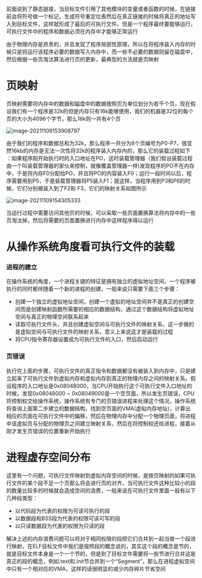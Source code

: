 前面说到了静态链接，当目标文件引用了其他模块的变量或者函数的时候，在链接前会将符号做一个标记，生成符号重定位表然后在真正链接的时候将真正的地址写入到目标文件，这样就形成了最后的可执行文件。但是一个程序最终要能够运行，可执行文件中的程序和数据必须在内存中才能够正常运行

由于物理内存是昂贵的，并且发现了程序局部性原理，所以在将程序装入内存的时候只是将运行该程序必要的数据写入内存中，而一些不必要的数据则留在磁盘中，然后根据一些页淘汰算法进行页的更新，最典型的方法就是页映射

# 页映射

页映射需要将内存中的数据和磁盘中的数据按照页为单位划分为若干个页，现在假设我们有一个程序是32k的但是内存只有16k能够使用，我们的机器是32位的每个页的大小为4096个字节，那么16k则一共有4个页

![image-20211109153908797](http://cdn.noteblogs.cn/image-20211109153908797.png)

由于我们的程序和数据总和为32k，那么程序一共分为8个页编号为P0-P7，很显然16kb的内存是无法一次性将32k的程序装入内存内的，那么它的装载过程如下 ：如果程序刚开始执行时的入口地址在PO，这时装载管理器（我们假设装载过程由一个叫装载管理器的家伙来控制，就像覆盖管理器一样)发现程序的PO不在内存中，于是将内存F0分配给PO，并且将PO的内容装入F0；运行一段时间以后，程序需要用到P5，于是装载管理器将P5装入F1；就这样，当程序用到P3和P6的时候，它们分别被装入到了F2和 F3，它们的映射关系如图所示

![image-20211109154305333](http://cdn.noteblogs.cn/image-20211109154305333.png)

当运行过程中需要访问其他页的时候，可以采取一些页面置换算法将内存中的一些页淘汰掉，然后将需要的页面置换进行内存中这样程序得以运行

# 从操作系统角度看可执行文件的装载

### 进程的建立

在操作系统的角度，一个进程关键的特征是拥有独立的虚拟地址空间，一个程序被执行的同时都伴随着一个新的进程的创建，一般来说只需要下面三个步骤：

- 创建一个独立的虚拟地址空间，创建一个虚拟的地址空间并不是真正的创建空间而是创建映射函数所需要的相应的数据结构，通过这个数据结构将虚拟地址空间与真正的物理空间联系起来
- 读取可执行文件头，并且创建虚拟空间与可执行文件的映射关系，这一步做的是虚拟空间与可执行文件的映射关系，意义上来说这才是装载的过程
- 将CPU指令寄存器设置成为可执行文件的入口，然后启动运行

### 页错误

执行完上面的步骤，可执行文件的真正指令和数据都没有被装入到内存中，只是建立起来了可执行文件到虚拟内存和虚拟内存到真正的物理内存之间的映射关系。假设程序的入口地址是0x08048000，当CPU开始执行这个可执行文件入口地址的时候，发现0x08048000 ~ 0x08049000是一个空页面，所以发生页错误，CPU将控制权交给操作系统，操作系统有专门的页错误进程来处理这个情况，操作系统将查询上面第二步建立的数据结构，找到空页面的VMA(虚拟内存地址)，计算出相应的页面在可执行文件中的偏移，然后在物理内存中分配一个物理页面，将进程中该虚拟页与分配的物理页之间建立映射关系，然后在将控制权还给进程，接着从刚才发生页错误的位置重新开始执行

# 进程虚存空间分布

这里有一个问题，可执行文件映射到虚拟内存空间的时候，是按页映射的如果可执行文件的某个段不足一个页那么将会进行页的对齐，当可执行文件这种比较小的段的数量比较多的时候就会造成空间的浪费，一般来说在可执行文件里面一般有以下几种段类型：

- 以代码段为代表的权限为可读可执行的段
- 以数据段和BSS段为代表的权限可读可写的段
- 以只读数据段为代表的权限为只读的段

解决上述的内存浪费问题可以将对于相同权限的段把它们合并到一起当做一个段进行映射，在ELF目标文件中我们是按照段的概念说的，其实这个段的概念是节的，就是目标文件本身是一个一个节的，但是到了目标文件需要将一些节进行合并这是真正的段的概念，例如.text和.init节合并到一个“Segment”，那么在进程虚拟空间中只有一个相对应的VMA，这样的话很明显的减少内存碎片节省空间

